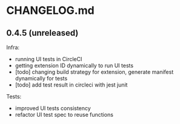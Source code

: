 # CHANGELOG.md

## 0.4.5 (unreleased)

Infra:

  - running UI tests in CircleCI
  - getting extension ID dynamically to run UI tests
  - [todo] changing build strategy for extension, generate manifest dynamically for tests
  - [todo] add test result in circleci with jest junit

Tests:

  - improved UI tests consistency
  - refactor UI test spec to reuse functions